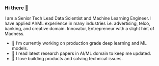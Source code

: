 ### Hi there 👋

I am a Senior Tech Lead Data Scientist and Machine Learning Engineer. I have applied AI/ML experience in many industries i.e. advertising, telco, banking, and creative domain. Innovator, Entrepreneur with a slight hint of Madness.

- 🔭 I’m currently working on production grade deep learning and ML models.
- 🌱 I read latest research papers in AI/ML domain to keep me updated. 
- 👯 I love building products and solving technical issues.



<!--
**Sumanaruban/sumanaruban** is a ✨ _special_ ✨ repository because its `README.md` (this file) appears on your GitHub profile.

Here are some ideas to get you started:

- 🔭 I’m currently working on ...
- 🌱 I’m currently learning ...
- 👯 I’m looking to collaborate on ...
- 🤔 I’m looking for help with ...
- 💬 Ask me about ...
- 📫 How to reach me: ...
- 😄 Pronouns: ...
- ⚡ Fun fact: ...
-->
